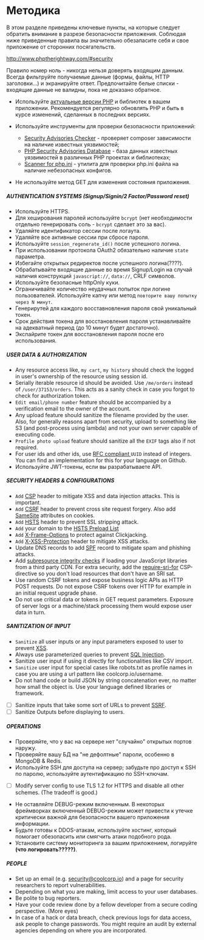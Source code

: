 # Методика

В этом разделе приведены ключевые пункты, на которые следует обратить внимание в разрезе безопасности приложения. Соблюдая ниже приведенные правила вы значительно обезапасите себя и свое приложение от сторонних посягательств.

http://www.phptherightway.com/#security

Правило номер ноль - никогда нельзя доверять входящим данным.
Всегда фильтруйте получаемые данные (формы, файлы, HTTP заголовки...) и экранируйте ответ.
Предпочитайте белые списки - входящие данные не валидны, пока не доказано обратное.

- Используйте [актуальные версии PHP](https://secure.php.net/supported-versions.php) и библиотек в вашем приложении. Рекомендуется регулярно обновлять PHP и быть в курсе изменений, сделанных в последних версиях.

- Используйте инструменты для проверки безопасности приложений:
  - [Security Advisories Checker](https://security.sensiolabs.org) - проверяет composer зависимости на наличие известных уязвимостей;
  - [PHP Security Advisories Database](https://github.com/FriendsOfPHP/security-advisories) - база данных известных уязвимостей в различных PHP проектах и библиотеках;
  - [Scanner for php.ini](https://github.com/psecio/iniscan) - утилита для проверки php.ini файла на наличие небезопасных конфигов.

- Не используйте метод GET для изменения состояния приложения.

##### AUTHENTICATION SYSTEMS (Signup/Signin/2 Factor/Password reset) 
- Используйте HTTPS.
- Для хеширования паролей используйте `bcrypt` (нет необходимости отдельно генерировать соль - `bcrypt` сделает это за вас).
- Удаляйте идентификатор сессии после логаута.
- Удаляйте все активные сессии при сбросе пароля.
- Используйте `session_regenerate_id()` после успешного логина.
- При использовании протокола OAuth2 обязательно наличие `state` параметра.
- Избегайте открытых редиректов после успешного логина(????).
- Обрабатывайте входящие данные во время Signup/Login на случай наличия конструкций `javascript://`, `data://`, CRLF символов. 
- Используйте безопасные httpOnly куки.
- Ограничивайте количество неудачных попыток при логине пользователей. Используйте капчу или метод `повторите вашу попытку через N минут`.
- Генерирутей для каждого восставновления пароля свой уникальный токен.
- Срок действия токена для восстановления пароля устанавливайте на адекватный период (до 10 минут будет достаточно).
- Экспайрите токен для восстановления пароля после его использования.


##### USER DATA & AUTHORIZATION
- Any resource access like, `my cart`, `my history` should check the logged in user's ownership of the resource using session id.
- Serially iterable resource id should be avoided. Use `/me/orders` instead of `/user/37153/orders`. This acts as a sanity check in case you forgot to check for authorization token. 
- `Edit email/phone number` feature should be accompanied by a verification email to the owner of the account. 
- Any upload feature should sanitize the filename provided by the user. Also, for generally reasons apart from security, upload to something like S3 (and post-process using lambda) and not your own server capable of executing code.  
- `Profile photo upload` feature should sanitize all the `EXIF` tags also if not required.
- For user ids and other ids, use [RFC compliant ](http://www.ietf.org/rfc/rfc4122.txt) `UUID` instead of integers. You can find an implementation for this for your language on Github.
- Используйте JWT-токены, если вы разрабатываете API.

##### SECURITY HEADERS & CONFIGURATIONS
- `Add` [CSP](https://en.wikipedia.org/wiki/Content_Security_Policy) header to mitigate XSS and data injection attacks. This is important.
- `Add` [CSRF](https://en.wikipedia.org/wiki/Cross-site_request_forgery) header to prevent cross site request forgery. Also add [SameSite](https://tools.ietf.org/html/draft-ietf-httpbis-cookie-same-site-00) attributes on cookies.
- `Add` [HSTS](https://en.wikipedia.org/wiki/HTTP_Strict_Transport_Security) header to prevent SSL stripping attack.
- `Add` your domain to the [HSTS Preload List](https://hstspreload.appspot.com/)
- `Add` [X-Frame-Options](https://en.wikipedia.org/wiki/Clickjacking#X-Frame-Options) to protect against Clickjacking.
- `Add` [X-XSS-Protection](https://www.owasp.org/index.php/OWASP_Secure_Headers_Project#X-XSS-Protection) header to mitigate XSS attacks.
- Update DNS records to add [SPF](https://en.wikipedia.org/wiki/Sender_Policy_Framework) record to mitigate spam and phishing attacks.
- Add [subresource integrity checks](https://en.wikipedia.org/wiki/Subresource_Integrity) if loading your JavaScript libraries from a third party CDN. For extra security, add the [require-sri-for](https://w3c.github.io/webappsec-subresource-integrity/#parse-require-sri-for) CSP-directive so you don't load resources that don't have an SRI sat.  
- Use random CSRF tokens and expose business logic APIs as HTTP POST requests. Do not expose CSRF tokens over HTTP for example in an initial request upgrade phase.
- Do not use critical data or tokens in GET request parameters. Exposure of server logs or a machine/stack processing them would expose user data in turn.  
  
  
##### SANITIZATION OF INPUT
- `Sanitize` all user inputs or any input parameters exposed to user to prevent [XSS](https://en.wikipedia.org/wiki/Cross-site_scripting).
- Always use parameterized queries to prevent [SQL Injection](https://en.wikipedia.org/wiki/SQL_injection).  
- Sanitize user input if using it directly for functionalities like CSV import.
- `Sanitize` user input for special cases like robots.txt as profile names in case you are using a url pattern like coolcorp.io/username. 
- Do not hand code or build JSON by string concatenation ever, no matter how small the object is. Use your language defined libraries or framework.
- [ ] Sanitize inputs that take some sort of URLs to prevent [SSRF](https://docs.google.com/document/d/1v1TkWZtrhzRLy0bYXBcdLUedXGb9njTNIJXa3u9akHM/edit#heading=h.t4tsk5ixehdd).
- [ ] Sanitize Outputs before displaying to users.

##### OPERATIONS
- Проверяйте, что у вас на сервере нет "случайно" открытых портов наружу.
- Проверяйте вашу БД на "не дефолтные" пароли, особенно в MongoDB & Redis.
- Используйте SSH для доступа на сервер; забудьте про доступ к SSH по паролю, используйте аутентификацию по SSH-ключам.
- [ ] Modify server config to use TLS 1.2 for HTTPS and disable all other schemes. (The tradeoff is good.)
- Не оставляйте DEBUG-режим включенным. В некоторых фреймворках включенный DEBUG-режим может привести к утечке критически важной для безопасности вашего приложения информации.
- Будьте готовы к DDOS-атакам, используйте хостинг, который помогает обезопасить или смягчить атаки подобного рода.
- Установите систему мониторинга за вашим приложением, логируйте **(что логировать?????)**.

##### PEOPLE
- Set up an email (e.g. security@coolcorp.io) and a page for security researchers to report vulnerabilities.
- Depending on what you are making, limit access to your user databases.
- Be polite to bug reporters.
- Have your code review done by a fellow developer from a secure coding perspective. (More eyes)
-  In case of a hack or data breach, check previous logs for data access, ask people to change passwords. You might require an audit by external agencies depending on where you are incorporated.  
